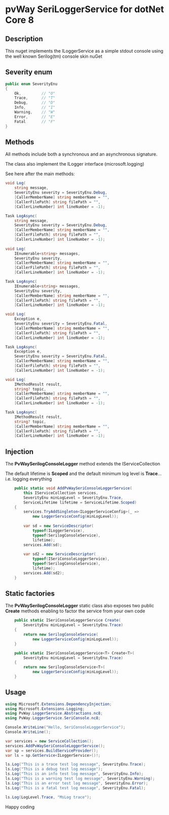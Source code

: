# pvWay SeriLoggerService for dotNet Core 8

## Description
This nuget implements the ILoggerService as a simple stdout console using the well known Serilog(tm) console skin nuGet

## Severity enum

``` csharp
public enum SeverityEnu
{
    Ok,         // "O"
    Trace,      // "T"
    Debug,      // "D"
    Info,       // "I"
    Warning,    // "W"
    Error,      // "E"
    Fatal       // "F"
}
```

## Methods

All methods include both a synchronous and an asynchronous signature.

The class also implement the ILogger interface (microsoft.logging)

See here after the main methods:

``` csharp
void Log(
    string message,
    SeverityEnu severity = SeverityEnu.Debug,
    [CallerMemberName] string memberName = "",
    [CallerFilePath] string filePath = "",
    [CallerLineNumber] int lineNumber = -1);

Task LogAsync(
    string message,
    SeverityEnu severity = SeverityEnu.Debug,
    [CallerMemberName] string memberName = "",
    [CallerFilePath] string filePath = "",
    [CallerLineNumber] int lineNumber = -1);
        
void Log(
    IEnumerable<string> messages,
    SeverityEnu severity,
    [CallerMemberName] string memberName = "",
    [CallerFilePath] string filePath = "",
    [CallerLineNumber] int lineNumber = -1);

Task LogAsync(
    IEnumerable<string> messages,
    SeverityEnu severity,
    [CallerMemberName] string memberName = "",
    [CallerFilePath] string filePath = "",
    [CallerLineNumber] int lineNumber = -1);

void Log(
    Exception e,
    SeverityEnu severity = SeverityEnu.Fatal,
    [CallerMemberName] string memberName = "",
    [CallerFilePath] string filePath = "",
    [CallerLineNumber] int lineNumber = -1);

Task LogAsync(
    Exception e,
    SeverityEnu severity = SeverityEnu.Fatal,
    [CallerMemberName] string memberName = "",
    [CallerFilePath] string filePath = "",
    [CallerLineNumber] int lineNumber = -1);

void Log(
    IMethodResult result,
    string? topic,
    [CallerMemberName] string memberName = "",
    [CallerFilePath] string filePath = "",
    [CallerLineNumber] int lineNumber = -1);

Task LogAsync(
    IMethodResult result,
    string? topic,
    [CallerMemberName] string memberName = "",
    [CallerFilePath] string filePath = "",
    [CallerLineNumber] int lineNumber = -1);

```

## Injection

The **PvWaySerilogConsoleLogger** method extends the IServiceCollection

The default lifetime is **Scoped** and the default minimum log level is **Trace**... i.e. logging everything

``` csharp
    public static void AddPvWaySeriConsoleLoggerService(
        this IServiceCollection services,
        SeverityEnu minLogLevel = SeverityEnu.Trace,
        ServiceLifetime lifetime = ServiceLifetime.Scoped)
    {
        services.TryAddSingleton<ILoggerServiceConfig>(_ =>
            new LoggerServiceConfig(minLogLevel));
        
        var sd = new ServiceDescriptor(
            typeof(ILoggerService),
            typeof(SerilogConsoleService),
            lifetime);
        services.Add(sd);
        
        var sd2 = new ServiceDescriptor(
            typeof(ISeriConsoleLoggerService),
            typeof(SerilogConsoleService),
            lifetime);
        services.Add(sd2);
    }
```

## Static factories

The **PvWaySerilogConsoleLogger** static class also exposes two public **Create** methods enabling to factor the service from your own code

``` csharp
    public static ISeriConsoleLoggerService Create(
        SeverityEnu minLogLevel = SeverityEnu.Trace)
    {
        return new SerilogConsoleService(
            new LoggerServiceConfig(minLogLevel));
    }

    public static ISeriConsoleLoggerService<T> Create<T>(
        SeverityEnu minLogLevel = SeverityEnu.Trace)
    {
        return new SerilogConsoleService<T>(
            new LoggerServiceConfig(minLogLevel));
    }
```


## Usage

``` csharp
using Microsoft.Extensions.DependencyInjection;
using Microsoft.Extensions.Logging;
using PvWay.LoggerService.Abstractions.nc8;
using PvWay.LoggerService.SeriConsole.nc8;

Console.WriteLine("Hello, SeriConsoleLoggerService");
Console.WriteLine();

var services = new ServiceCollection();
services.AddPvWaySeriConsoleLoggerService();
var sp = services.BuildServiceProvider();
var ls = sp.GetService<ILoggerService>()!;

ls.Log("This is a trace test log message", SeverityEnu.Trace);
ls.Log("This is a debug test log message");
ls.Log("This is an info test log message", SeverityEnu.Info);
ls.Log("This is a warning test log message", SeverityEnu.Warning);
ls.Log("This is an error test log message", SeverityEnu.Error);
ls.Log("This is a fatal test log message", SeverityEnu.Fatal);

ls.Log(LogLevel.Trace, "MsLog trace");
```

Happy coding